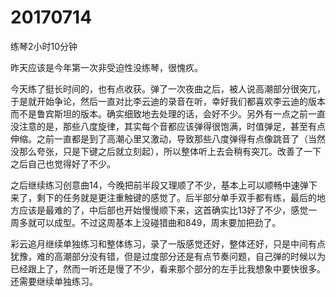 # 20170714

练琴2小时10分钟

昨天应该是今年第一次非受迫性没练琴，很愧疚。

今天练了挺长时间的，也有点收获。弹了一次夜曲之后，被人说高潮部分很突兀，于是就开始争论，然后一直对比李云迪的录音在听，幸好我们都喜欢李云迪的版本而不是鲁宾斯坦的版本。确实细致地去处理的话，会好不少。另外有一点之前一直没注意的是，那些八度旋律，其实每个音都应该弹得很饱满，时值弹足，甚至有点伸缩。之前一直都是到了高潮心里又激动，导致那些八度弹得有点像跳音了（当然没那么夸张，只是下键之后就立刻起），所以整体听上去会稍有突兀。改善了一下之后自己也觉得好了不少。

之后继续练习创意曲14，今晚把前半段又理顺了不少，基本上可以顺畅中速弹下来了，剩下的任务就是更注重触键的感觉了。后半部分单手双手都有练，最后的地方应该是最难的了，中后部也开始慢慢顺下来，这首确实比13好了不少，感觉一周多就可以成型。不过这周基本上没碰猎曲和849，周末要加把劲了。

彩云追月继续单独练习和整体练习，录了一版感觉还好，整体还好，只是中间有点犹豫，难的高潮部分没有错，但是过度部分还是有点节奏问题，自己弹的时候以为已经跟上了，然而一听还是慢了不少，看来那个部分的左手比我想象中要快很多。还需要继续单独练习。

